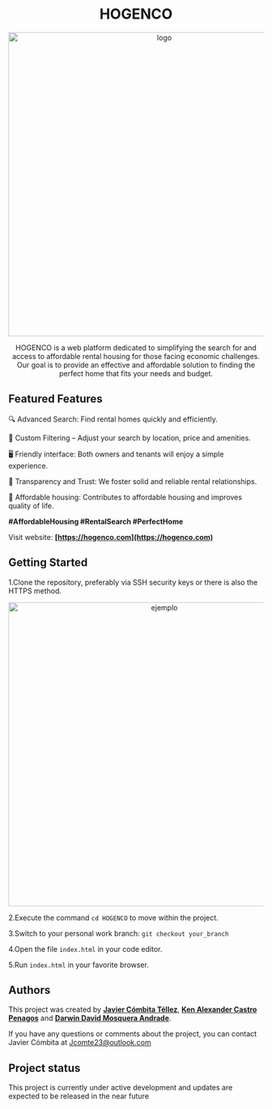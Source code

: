 <h1 align="center"> HOGENCO</h1>

<p align="center"><img src="https://i.imgur.com/SOlg5tt.png" width="600" alt="logo"></p>

<p align="center">HOGENCO is a web platform dedicated to simplifying the search for and access to affordable rental housing for those facing economic challenges. Our goal is to provide an effective and affordable solution to finding the perfect home that fits your needs and budget. </p>

## Featured Features

🔍 Advanced Search: Find rental homes quickly and efficiently.

🎯 Custom Filtering – Adjust your search by location, price and amenities.

🖥️ Friendly interface: Both owners and tenants will enjoy a simple experience.

🤝 Transparency and Trust: We foster solid and reliable rental relationships.

🏡 Affordable housing: Contributes to affordable housing and improves quality of life.

<b> #AffordableHousing #RentalSearch #PerfectHome </b>

Visit website: **[https://hogenco.com](https://hogenco.com)**


## Getting Started

1.Clone the repository, preferably via SSH security keys or there is also the HTTPS method.

<p align="center"><img src="https://happygitwithr.com/img/github-https-or-ssh-url-annotated.png" width="600" alt="ejemplo"></p>

2.Execute the command ```cd HOGENCO``` to move within the project.

3.Switch to your personal work branch: ```git checkout your_branch``` 

4.Open the file ```index.html``` in your code editor.

5.Run ```index.html``` in your favorite browser.

## Authors

This project was created by **[Javier Cómbita Téllez](https://github.com/jcomte23)**, **[Ken Alexander Castro Penagos](https://github.com/Kencastr0)** and **[Darwin David Mosquera Andrade](https://github.com/darwingx990)**. 

If you have any questions or comments about the project, you can contact Javier Cómbita at <a href="mailto:jcomte23@outlook.com" target="_blank">Jcomte23@outlook.com</a>

## Project status

This project is currently under active development and updates are expected to be released in the near future

